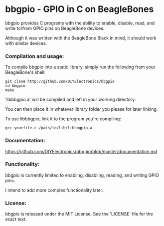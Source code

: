 bbgpio - GPIO in C on BeagleBones
===================================================

bbgpio provides C programs with the ability to enable, disable, read, and write to/from 
GPIO pins on BeagleBone devices.

Although it was written with the BeagleBone Black in mind, it should work with similar devices.

### Compilation and usage:
To compile bbgpio into a static library, simply run the following from your BeagleBone's shell:

```
git clone http://github.com/DIYElectronics/bbgpio
cd bbgpio
make
```
'libbbgpio.a' will be compiled and left in your working directory.

You can then place it in whatever library folder you please for later linking.

To use libbbgpio, link it to the program you're compiling:
```
gcc yourfile.c /path/to/lib/libbbgpio.a
```

### Documentation:
https://github.com/DIYElectronics/bbgpio/blob/master/documentation.md

### Functionality:
bbgpio is currently limited to enabling, disabling, reading, and writing GPIO pins.

I intend to add more complex functionality later.

### License:
bbgpio is released under the MIT License.
See the 'LICENSE' file for the exact text.
